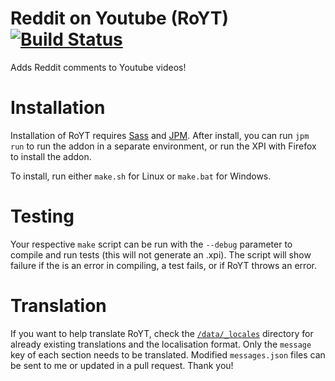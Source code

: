 Reddit on Youtube (RoYT) [![Build Status](https://travis-ci.org/mustafakalash/royt.svg?branch=master)](https://travis-ci.org/mustafakalash/royt)
=========

Adds Reddit comments to Youtube videos!

# Installation
Installation of RoYT requires [Sass](http://sass-lang.com/install) and [JPM](https://developer.mozilla.org/en-US/Add-ons/SDK/Tools/jpm#Installation).
After install, you can run `jpm run` to run the addon in a separate environment, or run the XPI with Firefox to install the addon.

To install, run either `make.sh` for Linux or `make.bat` for Windows.

# Testing
Your respective `make` script can be run with the `--debug` parameter to compile and run tests (this will not generate an .xpi). The script will show failure if the is an error in compiling, a test fails, or if RoYT throws an error.

# Translation
If you want to help translate RoYT, check the [`/data/_locales`](https://github.com/mustafakalash/royt/tree/master/data/_locales) directory for already existing translations and the localisation format. Only the `message` key of each section needs to be translated. Modified `messages.json` files can be sent to me or updated in a pull request. Thank you!
